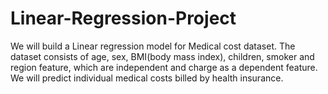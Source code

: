 # Linear-Regression-Project
We will build a Linear regression model for Medical cost dataset. The dataset consists of age, sex, BMI(body mass index), children, smoker and region feature, which are independent and charge as a dependent feature. We will predict individual medical costs billed by health insurance.

